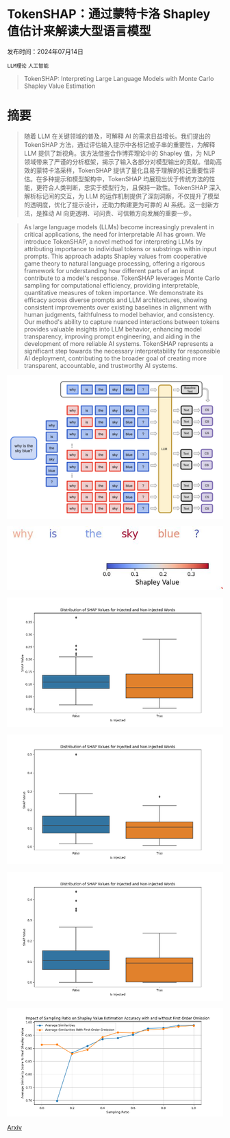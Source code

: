# TokenSHAP：通过蒙特卡洛 Shapley 值估计来解读大型语言模型

发布时间：2024年07月14日

`LLM理论` `人工智能`

> TokenSHAP: Interpreting Large Language Models with Monte Carlo Shapley Value Estimation

# 摘要

> 随着 LLM 在关键领域的普及，可解释 AI 的需求日益增长。我们提出的 TokenSHAP 方法，通过评估输入提示中各标记或子串的重要性，为解释 LLM 提供了新视角。该方法借鉴合作博弈理论中的 Shapley 值，为 NLP 领域带来了严谨的分析框架，揭示了输入各部分对模型输出的贡献。借助高效的蒙特卡洛采样，TokenSHAP 提供了量化且易于理解的标记重要性评估。在多种提示和模型架构中，TokenSHAP 均展现出优于传统方法的性能，更符合人类判断，忠实于模型行为，且保持一致性。TokenSHAP 深入解析标记间的交互，为 LLM 的运作机制提供了深刻洞察，不仅提升了模型的透明度，优化了提示设计，还助力构建更为可靠的 AI 系统。这一创新方法，是推动 AI 向更透明、可问责、可信赖方向发展的重要一步。

> As large language models (LLMs) become increasingly prevalent in critical applications, the need for interpretable AI has grown. We introduce TokenSHAP, a novel method for interpreting LLMs by attributing importance to individual tokens or substrings within input prompts. This approach adapts Shapley values from cooperative game theory to natural language processing, offering a rigorous framework for understanding how different parts of an input contribute to a model's response. TokenSHAP leverages Monte Carlo sampling for computational efficiency, providing interpretable, quantitative measures of token importance. We demonstrate its efficacy across diverse prompts and LLM architectures, showing consistent improvements over existing baselines in alignment with human judgments, faithfulness to model behavior, and consistency.
  Our method's ability to capture nuanced interactions between tokens provides valuable insights into LLM behavior, enhancing model transparency, improving prompt engineering, and aiding in the development of more reliable AI systems. TokenSHAP represents a significant step towards the necessary interpretability for responsible AI deployment, contributing to the broader goal of creating more transparent, accountable, and trustworthy AI systems.

![TokenSHAP：通过蒙特卡洛 Shapley 值估计来解读大型语言模型](../../../paper_images/2407.10114/TokenSHAP_flow.png)

![TokenSHAP：通过蒙特卡洛 Shapley 值估计来解读大型语言模型](../../../paper_images/2407.10114/plot.jpeg)

![TokenSHAP：通过蒙特卡洛 Shapley 值估计来解读大型语言模型](../../../paper_images/2407.10114/boxplot_shap_injection_baseline_random.png)

![TokenSHAP：通过蒙特卡洛 Shapley 值估计来解读大型语言模型](../../../paper_images/2407.10114/boxplot_shap_injection_propmpt_engineer.png)

![TokenSHAP：通过蒙特卡洛 Shapley 值估计来解读大型语言模型](../../../paper_images/2407.10114/boxplot_shap_injection_token_shap.png)

![TokenSHAP：通过蒙特卡洛 Shapley 值估计来解读大型语言模型](../../../paper_images/2407.10114/Shapley_Value_Estimation_Accuracy.png)

[Arxiv](https://arxiv.org/abs/2407.10114)